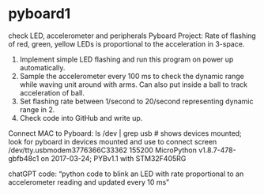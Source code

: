 # pyboard1
check LED, accelerometer and peripherals
Pyboard Project: Rate of flashing of red, green, yellow LEDs is proportional to the acceleration in 3-space.
1. Implement simple LED flashing and run this program on power up automatically.
2. Sample the accelerometer every 100 ms to check the dynamic range while waving unit around with arms.  Can also put inside a ball to track acceleration of ball.
3. Set flashing rate between 1/second to 20/second representing dynamic range in 2.
4. Check code into GitHub and write up.

Connect MAC to Pyboard:
ls /dev | grep usb # shows devices mounted; look for pyboard in devices mounted and use to connect
screen /dev/tty.usbmodem3776366C33362 155200 
MicroPython v1.8.7-478-gbfb48c1 on 2017-03-24; PYBv1.1 with STM32F405RG

chatGPT code: “python code to blink an LED with rate proportional to an accelerometer reading and updated every 10 ms”
